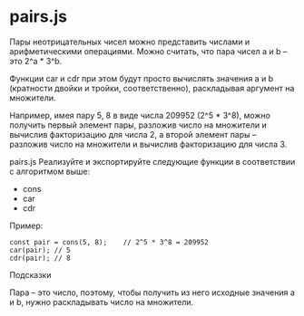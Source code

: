 # pairs.js

Пары неотрицательных чисел можно представить числами и арифметическими операциями. Можно считать, что пара чисел a и b – это 2^a * 3^b.

Функции car и cdr при этом будут просто вычислять значения a и b (кратности двойки и тройки, соответственно), раскладывая аргумент на множители.

Например, имея пару 5, 8 в виде числа 209952 (2^5 * 3^8), можно получить первый элемент пары, разложив число на множители и вычислив факторизацию для числа 2, а второй элемент пары – разложив число на множители и вычислив факторизацию для числа 3.

pairs.js
Реализуйте и экспортируйте следующие функции в соответствии с алгоритмом выше:

- cons
- car
- cdr

Пример:

```
const pair = cons(5, 8);	// 2^5 * 3^8 = 209952
car(pair); // 5
cdr(pair); // 8
```

Подсказки

Пара – это число, поэтому, чтобы получить из него исходные значения a и b, нужно раскладывать число на множители.